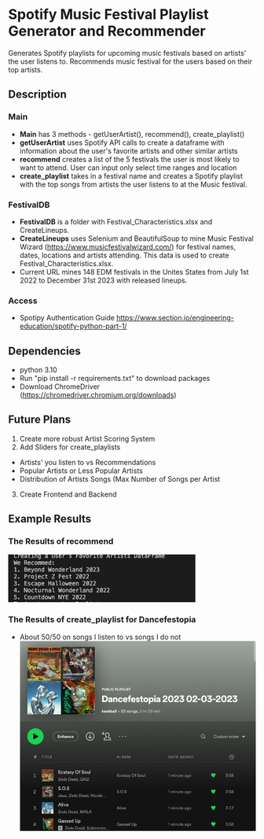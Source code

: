 # Spotify Music Festival Playlist Generator and Recommender

Generates Spotify playlists for upcoming music festivals based on artists' the user listens to. Recommends music festival for the users based on their top artists.

## Description

### Main
- **Main** has 3 methods - getUserArtist(), recommend(), create_playlist() 
- **getUserArtist** uses Spotify API calls to create a dataframe with information about the user's favorite artists and other similar artists  
- **recommend** creates a list of the 5 festivals the user is most likely to want to attend. User can input only select time ranges and location
- **create_playlist** takes in a festival name and creates a Spotify playlist with the top songs from artists the user listens to at the Music festival.

### FestivalDB
- **FestivalDB** is a folder with Festival_Characteristics.xlsx and CreateLineups.
- **CreateLineups** uses Selenium and BeautifulSoup to mine Music Festival Wizard (https://www.musicfestivalwizard.com/) for festival names, dates, locations and artists attending. This data is used to create Festival_Characteristics.xlsx.
- Current URL mines 148 EDM festivals in the Unites States from July 1st 2022 to December 31st 2023 with released lineups.

### Access
- Spotipy Authentication Guide https://www.section.io/engineering-education/spotify-python-part-1/


## Dependencies
- python 3.10
- Run "pip install -r requirements.txt" to download packages
- Download ChromeDriver (https://chromedriver.chromium.org/downloads) 

## Future Plans
1. Create more robust Artist Scoring System
2. Add Sliders for create_playlists
- Artists' you listen to vs Recommendations
- Popular Artists or Less Popular Artists
- Distribution of Artists Songs (Max Number of Songs per Artist
3. Create Frontend and Backend

## Example Results
### The Results of recommend
![Recommend Results](ImagesReadMe/Playlist.png)

### The Results of create_playlist for Dancefestopia
- About 50/50 on songs I listen to vs songs I do not
![Playlist Results](ImagesReadMe/Recommend.png)

